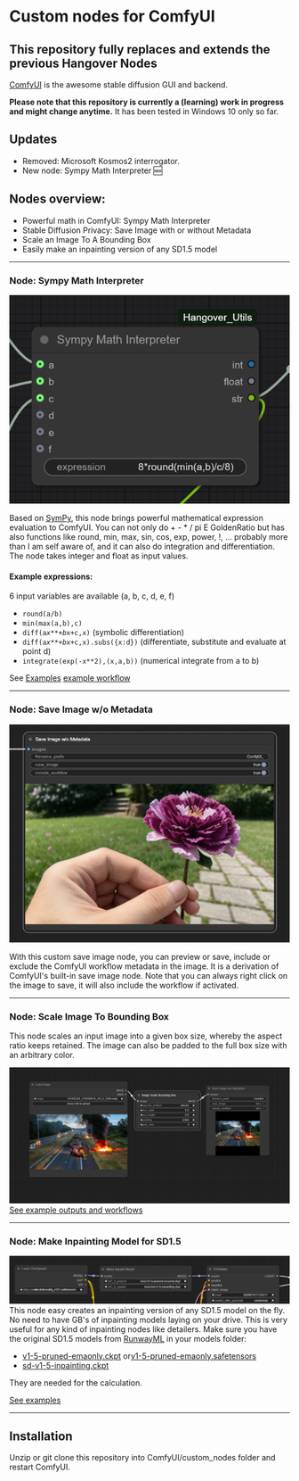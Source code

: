 # Custom nodes for ComfyUI

## This repository fully replaces and extends the previous Hangover Nodes

[ComfyUI](https://github.com/comfyanonymous/ComfyUI) is the awesome stable diffusion GUI and backend.

**Please note that this repository is currently a (learning) work in progress and might change anytime.** It has been tested in Windows 10 only so far.

## Updates

* Removed: Microsoft Kosmos2 interrogator.
* New node: Sympy Math Interpreter 🆕


## Nodes overview:

- Powerful math in ComfyUI: Sympy Math Interpreter
- Stable Diffusion Privacy: Save Image with or without Metadata
- Scale an Image To A Bounding Box
- Easily make an inpainting version of any SD1.5 model

---

### Node: Sympy Math Interpreter

![Sympy Math Interpreter](img/sympy.png)

Based on [SymPy](https://www.sympy.org/en/index.html), this node brings powerful mathematical expression evaluation to ComfyUI. You can not only do + - * / pi E GoldenRatio but has also functions like round, min, max, sin, cos, exp, power, !, ... probably more than I am self aware of, and it can also do integration and differentiation. The node takes integer and float as input values.

#### Example expressions:

6 input variables are available (a, b, c, d, e, f)

* <code>round(a/b)</code>
* <code>min(max(a,b),c)</code>
* <code>diff(a*x**+b*x+c,x)</code> (symbolic differentiation)
* <code>diff(a*x**+b*x+c,x).subs({x:d})</code> (differentiate, substitute and evaluate at point d)
* <code>integrate(exp(-x**2),(x,a,b))</code> (numerical integrate from a to b)


See [Examples](examples/examples.md) [example workflow](examples/d__sympy.json)

---

### Node: Save Image w/o Metadata

![](img/workflow.png)

With this custom save image node, you can preview or save, include or exclude the ComfyUI workflow metadata in the image. It is a derivation of ComfyUI's built-in save image node. Note that you can always right click on the image to save, it will also include the workflow if activated.

---

### Node: Scale Image To Bounding Box

This node scales an input image into a given box size, whereby the aspect ratio keeps retained. The image can also be padded to the full box size with an arbitrary color.

![Alt text](img/bounding_box.png)
[See example outputs and workflows](examples/examples.md)

---

### Node: Make Inpainting Model for SD1.5

![Alt text](img/make_inpaint_model.png) This node easy creates an inpainting version of any SD1.5 model on the fly. No need to have GB's of inpainting models laying on your drive. This is very useful for any kind of inpainting nodes like detailers. Make sure you have the original SD1.5 models from [RunwayML](https://huggingface.co/runwayml) in your models folder:

- [v1-5-pruned-emaonly.ckpt](https://huggingface.co/runwayml/stable-diffusion-v1-5/blob/main/v1-5-pruned-emaonly.ckpt) or[v1-5-pruned-emaonly.safetensors](https://huggingface.co/runwayml/stable-diffusion-v1-5/blob/main/v1-5-pruned-emaonly.safetensors)
- [sd-v1-5-inpainting.ckpt](https://huggingface.co/runwayml/stable-diffusion-inpainting/blob/main/sd-v1-5-inpainting.ckpt)

They are needed for the calculation.

[See examples](examples/examples.md)

---

## Installation

Unzip or git clone this repository into ComfyUI/custom_nodes folder and restart ComfyUI.
